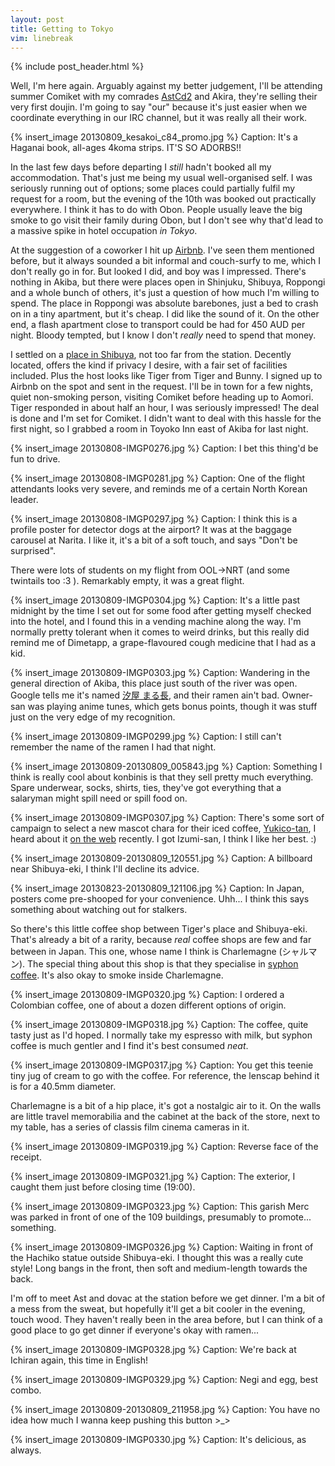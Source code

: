 ```yaml
---
layout: post
title: Getting to Tokyo
vim: linebreak
---
```


{% include post_header.html %}

Well, I'm here again. Arguably against my better judgement, I'll be attending summer Comiket with my comrades [AstCd2](http://mikanya.meidokon.net/) and Akira, they're selling their very first doujin. I'm going to say "our" because it's just easier when we coordinate everything in our IRC channel, but it was really all their work.

{% insert_image 20130809_kesakoi_c84_promo.jpg %}
Caption: It's a Haganai book, all-ages 4koma strips. IT'S SO ADORBS!!

In the last few days before departing I *still* hadn't booked all my accommodation. That's just me being my usual well-organised self. I was seriously running out of options; some places could partially fulfil my request for a room, but the evening of the 10th was booked out practically everywhere. I think it has to do with Obon. People usually leave the big smoke to go visit their family during Obon, but I don't see why that'd lead to a massive spike in hotel occupation *in Tokyo*.

At the suggestion of a coworker I hit up [Airbnb](https://www.airbnb.com/). I've seen them mentioned before, but it always sounded a bit informal and couch-surfy to me, which I don't really go in for. But looked I did, and boy was I impressed. There's nothing in Akiba, but there were places open in Shinjuku, Shibuya, Roppongi and a whole bunch of others, it's just a question of how much I'm willing to spend. The place in Roppongi was absolute barebones, just a bed to crash on in a tiny apartment, but it's cheap. I did like the sound of it. On the other end, a flash apartment close to transport could be had for 450 AUD per night. Bloody tempted, but I know I don't *really* need to spend that money.

I settled on a [place in Shibuya](https://www.airbnb.com.au/rooms/416885), not too far from the station. Decently located, offers the kind if privacy I desire, with a fair set of facilities included. Plus the host looks like Tiger from Tiger and Bunny. I signed up to Airbnb on the spot and sent in the request. I'll be in town for a few nights, quiet non-smoking person, visiting Comiket before heading up to Aomori. Tiger responded in about half an hour, I was seriously impressed! The deal is done and I'm set for Comiket. I didn't want to deal with this hassle for the first night, so I grabbed a room in Toyoko Inn east of Akiba for last night.

{% insert_image 20130808-IMGP0276.jpg %}
Caption: I bet this thing'd be fun to drive.

{% insert_image 20130808-IMGP0281.jpg %}
Caption: One of the flight attendants looks very severe, and reminds me of a certain North Korean leader.

{% insert_image 20130808-IMGP0297.jpg %}
Caption: I think this is a profile poster for detector dogs at the airport? It was at the baggage carousel at Narita. I like it, it's a bit of a soft touch, and says "Don't be surprised".

There were lots of students on my flight from OOL->NRT (and some twintails too :3 ). Remarkably empty, it was a great flight.

{% insert_image 20130809-IMGP0304.jpg %}
Caption: It's a little past midnight by the time I set out for some food after getting myself checked into the hotel, and I found this in a vending machine along the way. I'm normally pretty tolerant when it comes to weird drinks, but this really did remind me of Dimetapp, a grape-flavoured cough medicine that I had as a kid.

{% insert_image 20130809-IMGP0303.jpg %}
Caption: Wandering in the general direction of Akiba, this place just south of the river was open. Google tells me it's named [汐屋 まる長](https://plus.google.com/108133975419790158582/about?hl=en), and their ramen ain't bad. Owner-san was playing anime tunes, which gets bonus points, though it was stuff just on the very edge of my recognition.

{% insert_image 20130809-IMGP0299.jpg %}
Caption: I still can't remember the name of the ramen I had that night.

{% insert_image 20130809-20130809_005843.jpg %}
Caption: Something I think is really cool about konbinis is that they sell pretty much everything. Spare underwear, socks, shirts, ties, they've got everything that a salaryman might spill need or spill food on.

{% insert_image 20130809-IMGP0307.jpg %}
Caption: There's some sort of campaign to select a new mascot chara for their iced coffee, [Yukico-tan](http://www.yukicocp.com/), I heard about it [on the web](http://en.rocketnews24.com/2013/04/06/japans-manga-hopefuls-answer-call-for-coffee-mascot-character-yukiko-tan/) recently. I got Izumi-san, I think I like her best. :)

{% insert_image 20130809-20130809_120551.jpg %}
Caption: A billboard near Shibuya-eki, I think I'll decline its advice.

{% insert_image 20130823-20130809_121106.jpg %}
Caption: In Japan, posters come pre-shooped for your convenience. Uhh... I think this says something about watching out for stalkers.

So there's this little coffee shop between Tiger's place and Shibuya-eki. That's already a bit of a rarity, because *real* coffee shops are few and far between in Japan. This one, whose name I think is Charlemagne (シャルマン). The special thing about this shop is that they specialise in [syphon coffee](http://en.wikipedia.org/wiki/Vacuum_coffee_maker). It's also okay to smoke inside Charlemagne.

{% insert_image 20130809-IMGP0320.jpg %}
Caption: I ordered a Colombian coffee, one of about a dozen different options of origin.

{% insert_image 20130809-IMGP0318.jpg %}
Caption: The coffee, quite tasty just as I'd hoped. I normally take my espresso with milk, but syphon coffee is much gentler and I find it's best consumed *neat*.

{% insert_image 20130809-IMGP0317.jpg %}
Caption: You get this teenie tiny jug of cream to go with the coffee. For reference, the lenscap behind it is for a 40.5mm diameter.

Charlemagne is a bit of a hip place, it's got a nostalgic air to it. On the walls are little travel memorabilia and the cabinet at the back of the store, next to my table, has a series of classis film cinema cameras in it.

{% insert_image 20130809-IMGP0319.jpg %}
Caption: Reverse face of the receipt.

{% insert_image 20130809-IMGP0321.jpg %}
Caption: The exterior, I caught them just before closing time (19:00).

{% insert_image 20130809-IMGP0323.jpg %}
Caption: This garish Merc was parked in front of one of the 109 buildings, presumably to promote... something.

{% insert_image 20130809-IMGP0326.jpg %}
Caption: Waiting in front of the Hachiko statue outside Shibuya-eki. I thought this was a really cute style! Long bangs in the front, then soft and medium-length towards the back.

I'm off to meet Ast and dovac at the station before we get dinner. I'm a bit of a mess from the sweat, but hopefully it'll get a bit cooler in the evening, touch wood. They haven't really been in the area before, but I can think of a good place to go get dinner if everyone's okay with ramen...

{% insert_image 20130809-IMGP0328.jpg %}
Caption: We're back at Ichiran again, this time in English!

{% insert_image 20130809-IMGP0329.jpg %}
Caption: Negi and egg, best combo.

{% insert_image 20130809-20130809_211958.jpg %}
Caption: You have no idea how much I wanna keep pushing this button >_>

{% insert_image 20130809-IMGP0330.jpg %}
Caption: It's delicious, as always.

